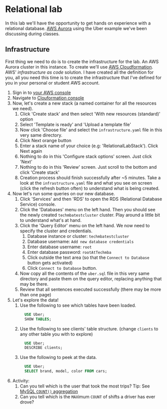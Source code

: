 # Relational lab
In this lab we'll have the opportunity to get hands on experience with a relational database. [AWS Aurora](https://aws.amazon.com/rds/aurora/) using the Uber 
example we've been discussing during classes.

## Infrastructure

First thing we need to do is to create the infrastructure for the lab. An AWS Aurora cluster in this instance. 
To create we'll use [AWS Cloudformation](https://aws.amazon.com/cloudformation/). AWS' *infrastructure as code* solution. 
I have created all the definition for you, all you need this time is to create the infrastructure that I've defined for you in your personal or student AWS account.

1. Sign in to [your AWS console](https://aws.amazon.com/console/)
1. Navigate to [Clouformation console](https://console.aws.amazon.com/cloudformation/home)
1. Now, let's create a new stack (a named container for all the resources we need).
   1. Click 'Create stack' and then select 'With new resources (standard)' option
   1. Select 'Template is ready' and 'Upload a template file'
   1. Now click 'Choose file' and select the `infrastructure.yaml` file in this very same directory.
   1. Click Next orange button
   1. Enter a stack name of your choice (e.g: 'RelationalLabStack'). Click Next again
   1. Nothing to do in this 'Configure stack options' screen. Just click 'Next'
   1. Nothing to do in this 'Review' screen. Just scroll to the bottom and click 'Create stack'
   1. Creation process should finish successfully after ~5 minutes. Take a look at the `infrastructure.yaml` file and what you see on screen (click the refresh button often) to understand what is being created.
1. Now let's run some queries on our new database.    
   1. Click 'Services' and then 'RDS' to open the RDS (Relational Database Service) console.
   1. Click the 'Databases' menu on the left hand. Then you should see the newly created `techmbatestcluster` cluster. Play around a little bit to understand what's at hand.
   1. Click the 'Query Editor' menu on the left hand. We now need to specify the cluster and credentials.
      1. Database instance or cluster: `techmbatestcluster`
      1. Database username: `Add new database credentials`
      1. Enter database username: `root`
      1. Enter database password: `rootAtTechmba`
      1. Click outside the text area (so that the `Connect to Database` button gets activated)
      1. Click `Connect to Database` button.
   1. Now copy all the contents of the `uber.sql` file in this very same directory and paste them on the query editor, replacing anything that may be there.
   1. Review that all sentences executed successfully (there may be more than one page)
1. Let's explore the data!
   1. Use the following to see which tables have been loaded.
      ```sql
        USE Uber;
        SHOW TABLES;
      ```
   1. Use the following to see clients' table structure. (change `clients` to any other table you with to explore)
      ```sql
        USE Uber;
        DESCRIBE clients;
      ```
   1. Use the following to peek at the data.
      ```sql
        USE Uber;
        SELECT brand, model, color FROM cars;
      ```
1. Activity: 
   1. Can you tell which is the user that took the most trips? Tip: See [MySQL `COUNT()` aggregation](https://dev.mysql.com/doc/refman/8.0/en/aggregate-functions.html#function_count)
   1. Can you tell which is the `MAX`imum `COUNT` of shifts a driver has ever drove?